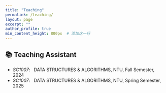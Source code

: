 ```yaml
---
title: "Teaching"
permalink: /teaching/
layout: page
excerpt: ""
author_profile: true
min_content_height: 800px  # 添加这一行
---
```




## 📚 Teaching Assistant
- *SC1007*: &nbsp; DATA STRUCTURES & ALGORITHMS, NTU, Fall Semester, 2024
- *SC1007*: &nbsp; DATA STRUCTURES & ALGORITHMS, NTU, Spring Semester, 2025


